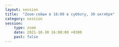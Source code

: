 ```yaml
---
layout: session
title:  "Zoom-сейшн в 16:00 в субботу, 30 октября"
category: session
session:
    type: zoom
    date: 2021-10-30 16:00:00 +0300
    past: false
---
```

